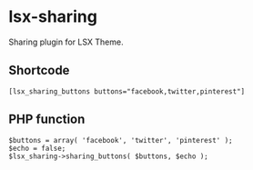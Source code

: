 # lsx-sharing
Sharing plugin for LSX Theme.

## Shortcode
```
[lsx_sharing_buttons buttons="facebook,twitter,pinterest"]
```

## PHP function
```
$buttons = array( 'facebook', 'twitter', 'pinterest' );
$echo = false;
$lsx_sharing->sharing_buttons( $buttons, $echo );
```
